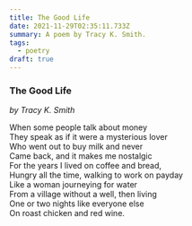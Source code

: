 ```yaml
---
title: The Good Life
date: 2021-11-29T02:35:11.733Z
summary: A poem by Tracy K. Smith.
tags:
  - poetry
draft: true
---
```

### The Good Life

*by Tracy K. Smith*

When some people talk about money\
They speak as if it were a mysterious lover\
Who went out to buy milk and never\
Came back, and it makes me nostalgic\
For the years I lived on coffee and bread,\
Hungry all the time, walking to work on payday\
Like a woman journeying for water\
From a village without a well, then living\
One or two nights like everyone else\
On roast chicken and red wine.